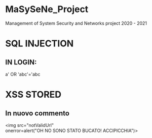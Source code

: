 # MaSySeNe_Project

Management of System Security and Networks project 2020 - 2021

# SQL INJECTION

## IN LOGIN:

a' OR 'abc'='abc

# XSS STORED

## In nuovo commento

<img src="notValidUrl" onerror=alert("OH&nbsp;NO&nbsp;SONO&nbsp;STATO&nbsp;BUCATO!&nbsp;ACCIPICCHIA")>
